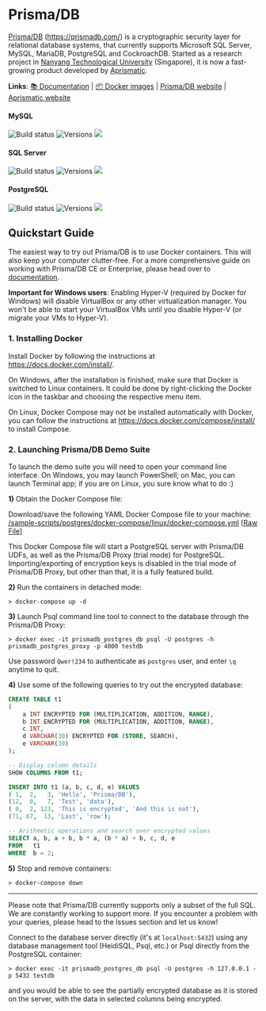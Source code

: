 # Prisma/DB

[Prisma/DB](https://prismadb.com/) (https://prismadb.com/) is a cryptographic security layer for relational database systems, that currently supports Microsoft SQL Server, MySQL, MariaDB, PostgreSQL and CockroachDB.
Started as a research project in [Nanyang Technological University](http://www.ntu.edu.sg/Pages/home.aspx) (Singapore), it is now a fast-growing product developed by [Aprismatic](https://aprismatic.com).

**Links**: [📚 Documentation](https://prismadb.readthedocs.io/en/latest/)  |  [📦 Docker images](https://prismadb.readthedocs.io/en/latest/docker-images/)  |  [Prisma/DB website](https://prismadb.com/)  |  [Aprismatic website](https://aprismatic.com)

#### MySQL
![Build status](https://ci.appveyor.com/api/projects/status/rcr8urkhoefnue2i?svg=true)
![Versions](https://images.microbadger.com/badges/version/aprismatic/prismadb-proxy-mysql.svg)
[![](https://img.shields.io/docker/pulls/aprismatic/prismadb-proxy-mysql.svg)](https://hub.docker.com/r/aprismatic/prismadb-proxy-mysql)

#### SQL Server
![Build status](https://ci.appveyor.com/api/projects/status/6kkwwji6o60vm2sr?svg=true)
![Versions](https://images.microbadger.com/badges/version/aprismatic/prismadb-proxy-mssql.svg)
[![](https://img.shields.io/docker/pulls/aprismatic/prismadb-proxy-mssql.svg)](https://hub.docker.com/r/aprismatic/prismadb-proxy-mssql)

#### PostgreSQL
![Build status](https://ci.appveyor.com/api/projects/status/qeppg5rbfmh4qdri?svg=true)
![Versions](https://images.microbadger.com/badges/version/aprismatic/prismadb-proxy-postgres.svg)
[![](https://img.shields.io/docker/pulls/aprismatic/prismadb-proxy-postgres.svg)](https://hub.docker.com/r/aprismatic/prismadb-proxy-postgres)

## Quickstart Guide
The easiest way to try out Prisma/DB is to use Docker containers.
This will also keep your computer clutter-free.
For a more comprehensive guide on working with Prisma/DB CE or Enterprise, please head over to [documentation](https://prismadb.readthedocs.io/en/latest/getting-started-proxies/).

**Important for Windows users**: Enabling Hyper-V (required by Docker for Windows) will disable VirtualBox or any other virtualization manager.
You won't be able to start your VirtualBox VMs until you disable Hyper-V (or migrate your VMs to Hyper-V).

### 1. Installing Docker
Install Docker by following the instructions at https://docs.docker.com/install/.

On Windows, after the installation is finished, make sure that Docker is switched to Linux containers.
It could be done by right-clicking the Docker icon in the taskbar and choosing the respective menu item.

On Linux, Docker Compose may not be installed automatically with Docker,
you can follow the instructions at https://docs.docker.com/compose/install/ to install Compose.

### 2. Launching Prisma/DB Demo Suite

To launch the demo suite you will need to open your command line interface. On Windows, you may launch PowerShell; on Mac, you can launch Terminal app; if you are on Linux, you sure know what to do :)

**1)** Obtain the Docker Compose file:

Download/save the following YAML Docker Compose file to your machine:
[/sample-scripts/postgres/docker-compose/linux/docker-compose.yml](https://github.com/aprismatic/prismadb/blob/master/sample-scripts/postgres/docker-compose/linux/docker-compose.yml) [[Raw File](https://raw.githubusercontent.com/aprismatic/prismadb/master/sample-scripts/postgres/docker-compose/linux/docker-compose.yml)]

This Docker Compose file will start a PostgreSQL server with Prisma/DB UDFs, as well as the Prisma/DB Proxy (trial mode) for PostgreSQL. Importing/exporting of encryption keys is disabled in the trial mode of Prisma/DB Proxy, but other than that, it is a fully featured build.

**2)** Run the containers in detached mode:

`> docker-compose up -d`

**3)** Launch Psql command line tool to connect to the database through the Prisma/DB Proxy:

`> docker exec -it prismadb_postgres_db psql -U postgres -h prismadb_postgres_proxy -p 4000 testdb`

Use password `Qwer!234` to authenticate as `postgres` user, and enter `\q` anytime to quit.

**4)** Use some of the following queries to try out the encrypted database:

```SQL
CREATE TABLE t1
(
	a INT ENCRYPTED FOR (MULTIPLICATION, ADDITION, RANGE),
	b INT ENCRYPTED FOR (MULTIPLICATION, ADDITION, RANGE),
	c INT,
	d VARCHAR(30) ENCRYPTED FOR (STORE, SEARCH),
	e VARCHAR(30)
);

-- Display column details
SHOW COLUMNS FROM t1;

INSERT INTO t1 (a, b, c, d, e) VALUES
( 1,  2,   3, 'Hello', 'Prisma/DB'),
(12,  0,   7, 'Test', 'data'),
( 0,  2, 123, 'This is encrypted', 'And this is not'),
(71, 67,  13, 'Last', 'row');

-- Arithmetic operations and search over encrypted values
SELECT a, b, a + b, b * a, (b * a) + b, c, d, e
FROM   t1
WHERE  b = 2;
```

**5)** Stop and remove containers:

`> docker-compose down`

---

Please note that Prisma/DB currently supports only a subset of the full SQL.
We are constantly working to support more.
If you encounter a problem with your queries, please head to the Issues section and let us know!

Connect to the database server directly (it's at `localhost:5432`) using any database management tool (HeidiSQL, Psql, etc.) or Psql directly from the PostgreSQL container:

`> docker exec -it prismadb_postgres_db psql -U postgres -h 127.0.0.1 -p 5432 testdb`

and you would be able to see the partially encrypted database as it is stored on the server, with the data in selected columns being encrypted.
